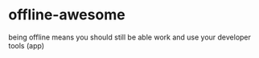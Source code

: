 # offline-awesome
being offline means you should still be able work and use your developer tools (app)
